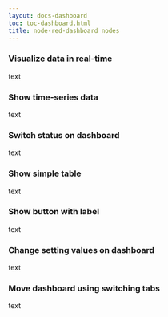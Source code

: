 ```yaml
---
layout: docs-dashboard
toc: toc-dashboard.html
title: node-red-dashboard nodes
---
```


### Visualize data in real-time
text

### Show time-series data
text

### Switch status on dashboard
text

### Show simple table
text

### Show button with label
text

### Change setting values on dashboard
text

### Move dashboard using switching tabs
text
